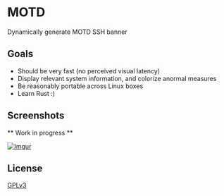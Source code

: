 MOTD
====

Dynamically generate MOTD SSH banner


## Goals

* Should be very fast (no perceived visual latency)
* Display relevant system information, and colorize anormal measures
* Be reasonably portable across Linux boxes
* Learn Rust :)

## Screenshots

** Work in progress **

[![Imgur](https://i.imgur.com/WQfwVJPh.png)](https://i.imgur.com/WQfwVJP.png)


## License

[GPLv3](https://www.gnu.org/licenses/gpl-3.0-standalone.html)
